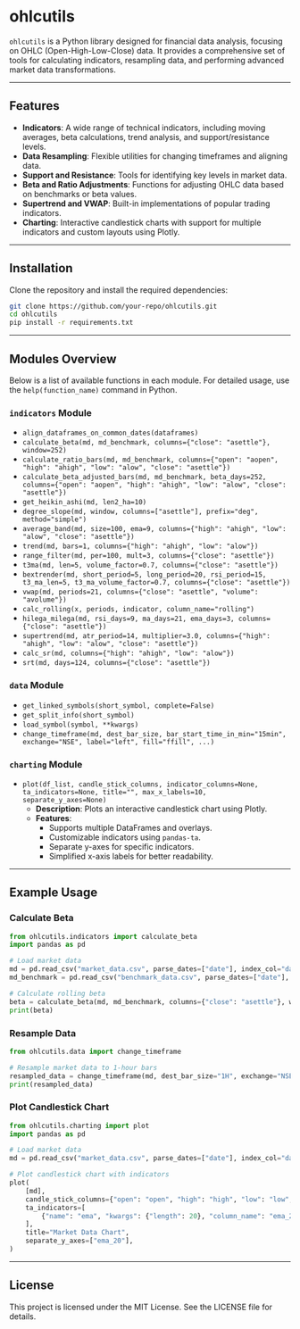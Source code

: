 # ohlcutils

`ohlcutils` is a Python library designed for financial data analysis, focusing on OHLC (Open-High-Low-Close) data. It provides a comprehensive set of tools for calculating indicators, resampling data, and performing advanced market data transformations.

---

## Features

- **Indicators**: A wide range of technical indicators, including moving averages, beta calculations, trend analysis, and support/resistance levels.
- **Data Resampling**: Flexible utilities for changing timeframes and aligning data.
- **Support and Resistance**: Tools for identifying key levels in market data.
- **Beta and Ratio Adjustments**: Functions for adjusting OHLC data based on benchmarks or beta values.
- **Supertrend and VWAP**: Built-in implementations of popular trading indicators.
- **Charting**: Interactive candlestick charts with support for multiple indicators and custom layouts using Plotly.

---

## Installation

Clone the repository and install the required dependencies:

```bash
git clone https://github.com/your-repo/ohlcutils.git
cd ohlcutils
pip install -r requirements.txt
```

---

## Modules Overview

Below is a list of available functions in each module. For detailed usage, use the `help(function_name)` command in Python.

### `indicators` Module
- `align_dataframes_on_common_dates(dataframes)`
- `calculate_beta(md, md_benchmark, columns={"close": "asettle"}, window=252)`
- `calculate_ratio_bars(md, md_benchmark, columns={"open": "aopen", "high": "ahigh", "low": "alow", "close": "asettle"})`
- `calculate_beta_adjusted_bars(md, md_benchmark, beta_days=252, columns={"open": "aopen", "high": "ahigh", "low": "alow", "close": "asettle"})`
- `get_heikin_ashi(md, len2_ha=10)`
- `degree_slope(md, window, columns=["asettle"], prefix="deg", method="simple")`
- `average_band(md, size=100, ema=9, columns={"high": "ahigh", "low": "alow", "close": "asettle"})`
- `trend(md, bars=1, columns={"high": "ahigh", "low": "alow"})`
- `range_filter(md, per=100, mult=3, columns={"close": "asettle"})`
- `t3ma(md, len=5, volume_factor=0.7, columns={"close": "asettle"})`
- `bextrender(md, short_period=5, long_period=20, rsi_period=15, t3_ma_len=5, t3_ma_volume_factor=0.7, columns={"close": "asettle"})`
- `vwap(md, periods=21, columns={"close": "asettle", "volume": "avolume"})`
- `calc_rolling(x, periods, indicator, column_name="rolling")`
- `hilega_milega(md, rsi_days=9, ma_days=21, ema_days=3, columns={"close": "asettle"})`
- `supertrend(md, atr_period=14, multiplier=3.0, columns={"high": "ahigh", "low": "alow", "close": "asettle"})`
- `calc_sr(md, columns={"high": "ahigh", "low": "alow"})`
- `srt(md, days=124, columns={"close": "asettle"})`

### `data` Module
- `get_linked_symbols(short_symbol, complete=False)`
- `get_split_info(short_symbol)`
- `load_symbol(symbol, **kwargs)`
- `change_timeframe(md, dest_bar_size, bar_start_time_in_min="15min", exchange="NSE", label="left", fill="ffill", ...)`

### `charting` Module
- `plot(df_list, candle_stick_columns, indicator_columns=None, ta_indicators=None, title="", max_x_labels=10, separate_y_axes=None)`
  - **Description**: Plots an interactive candlestick chart using Plotly.
  - **Features**:
    - Supports multiple DataFrames and overlays.
    - Customizable indicators using `pandas-ta`.
    - Separate y-axes for specific indicators.
    - Simplified x-axis labels for better readability.

---

## Example Usage

### Calculate Beta
```python
from ohlcutils.indicators import calculate_beta
import pandas as pd

# Load market data
md = pd.read_csv("market_data.csv", parse_dates=["date"], index_col="date")
md_benchmark = pd.read_csv("benchmark_data.csv", parse_dates=["date"], index_col="date")

# Calculate rolling beta
beta = calculate_beta(md, md_benchmark, columns={"close": "asettle"}, window=252)
print(beta)
```

### Resample Data
```python
from ohlcutils.data import change_timeframe

# Resample market data to 1-hour bars
resampled_data = change_timeframe(md, dest_bar_size="1H", exchange="NSE", label="left", fill="ffill")
print(resampled_data)
```

### Plot Candlestick Chart
```python
from ohlcutils.charting import plot
import pandas as pd

# Load market data
md = pd.read_csv("market_data.csv", parse_dates=["date"], index_col="date")

# Plot candlestick chart with indicators
plot(
    [md],
    candle_stick_columns={"open": "open", "high": "high", "low": "low", "close": "close", "volume": "volume"},
    ta_indicators=[
        {"name": "ema", "kwargs": {"length": 20}, "column_name": "ema_20", "target_column": "close"}
    ],
    title="Market Data Chart",
    separate_y_axes=["ema_20"],
)
```

---

## License

This project is licensed under the MIT License. See the LICENSE file for details.
